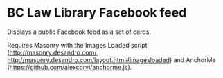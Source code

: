 # BC Law Library Facebook feed
Displays a public Facebook feed as a set of cards.

Requires Masonry with the Images Loaded script (http://masonry.desandro.com/, http://masonry.desandro.com/layout.html#imagesloaded) and AnchorMe (https://github.com/alexcorvi/anchorme.js).
